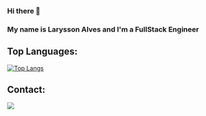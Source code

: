 <!--
**devlarysson/devlarysson** is a ✨ _special_ ✨ repository because its `README.md` (this file) appears on your GitHub profile.

Here are some ideas to get you started:

- 🔭 I’m currently working on ...
- 🌱 I’m currently learning ...
- 👯 I’m looking to collaborate on ...
- 🤔 I’m looking for help with ...
- 💬 Ask me about ...
- 📫 How to reach me: ...
- 😄 Pronouns: ...
- ⚡ Fun fact: ...
-->

### Hi there 👋

### My name is Larysson Alves and I'm a FullStack Engineer

## Top Languages:
[![Top Langs](https://github-readme-stats.vercel.app/api/top-langs/?username=devlarysson&langs_count=8)](https://github.com/devlarysson/github-readme-stats)

## Contact:
[<img src="https://img.shields.io/badge/linkedin-%230077B5.svg?&style=for-the-badge&logo=linkedin&logoColor=white" />](https://www.linkedin.com/in/larysson-alves/) 

